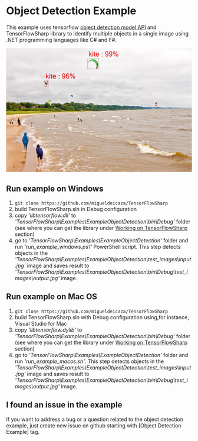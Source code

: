 # Object Detection Example #

This example uses tensorflow [object detection model API](https://github.com/tensorflow/models/tree/master/object_detection) and TensorFlowSharp library to identify multiple objects in a single image using .NET programming languages like C# and F#.

![alt tag](demo-picture.jpg)

## Run example on Windows ##
1. ``` git clone https://github.com/migueldeicaza/TensorFlowSharp ```
2. build TensorFlowSharp.sln in Debug configuration
3. copy _'libtensorflow.dll'_ to _'TensorFlowSharp\Examples\ExampleObjectDetection\bin\Debug'_ folder (see where you can get the library under [Working on TensorFlowSharp](https://github.com/migueldeicaza/TensorFlowSharp#working-on-tensorflowsharp) section)
4. go to _'TensorFlowSharp\Examples\ExampleObjectDetection'_ folder and run _'run_example_windows.ps1'_ PowerShell script. This step detects objects in the _'TensorFlowSharp\Examples\ExampleObjectDetection\test_images\input.jpg'_ image and saves result to _'TensorFlowSharp\Examples\ExampleObjectDetection\bin\Debug\test_images\output.jpg'_ image.

## Run example on Mac OS ##
1. ```git clone https://github.com/migueldeicaza/TensorFlowSharp```
2. build TensorFlowSharp.sln with Debug configuration using,for instance, Visual Studio for Mac
3. copy _'libtensorflow.dylib'_ to _'TensorFlowSharp\Examples\ExampleObjectDetection\bin\Debug'_ folder  (see where you can get the library under [Working on TensorFlowSharp](https://github.com/migueldeicaza/TensorFlowSharp#working-on-tensorflowsharp) section)
4. go to _'TensorFlowSharp\Examples\ExampleObjectDetection'_ folder and run _'run_example_macos.sh'_. This step detects objects in the _'TensorFlowSharp\Examples\ExampleObjectDetection\test_images\input.jpg'_ image and saves result to _'TensorFlowSharp\Examples\ExampleObjectDetection\bin\Debug\test_images\output.jpg'_ image.

## I found an issue in the example ##
If you want to address a bug or a question related to the object detection example, just create new issue on github starting with [Object Detection Example] tag.